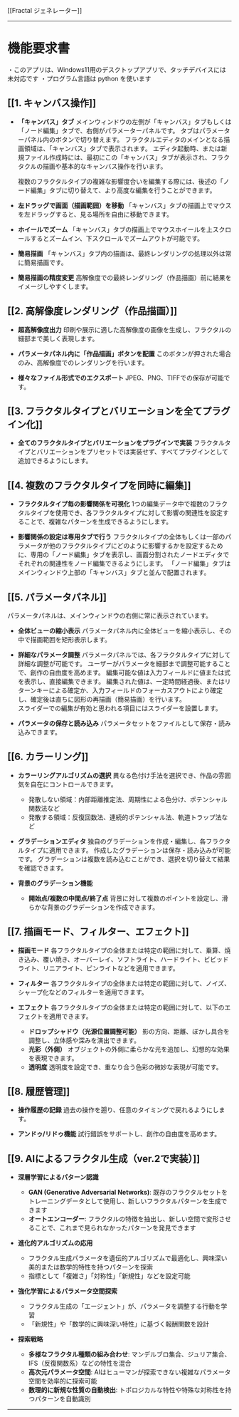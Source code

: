 [[Fractal ジェネレーター]]
***

# 機能要求書

・このアプリは、Windows11用のデスクトップアプリで、タッチデバイスには未対応です
・プログラム言語は python を使います

## [[1. キャンバス操作]]

- **「キャンバス」タブ**
	メインウィンドウの左側が「キャンバス」タブもしくは「ノード編集」タブで、右側がパラメーターパネルです。
	タブはパラメーターパネル内のボタンで切り替えます。
	フラクタルエディタのメインとなる描画領域は、「キャンバス」タブで表示されます。
	エディタ起動時、または新規ファイル作成時には、最初にこの「キャンバス」タブが表示され、フラクタクルの描画や基本的なキャンバス操作を行います。
	
	複数のフラクタルタイプの複雑な影響度合いを編集する際には、後述の「ノード編集」タブに切り替えて、より高度な編集を行うことができます。
    
- **左ドラッグで画面（描画範囲）を移動**
	「キャンバス」タブの描画上でマウスを左ドラッグすると、見る場所を自由に移動できます。
    
- **ホイールでズーム**
	「キャンバス」タブの描画上でマウスホイールを上スクロールするとズームイン、下スクロールでズームアウトが可能です。
    
- **簡易描画**
	「キャンバス」タブ内の描画は、最終レンダリングの処理以外は常に簡易描画です。
    
- **簡易描画の精度変更**
	高解像度での最終レンダリング（作品描画）前に結果をイメージしやすくします。
	
## [[2. 高解像度レンダリング（作品描画）]]

- **超高解像度出力**
	印刷や展示に適した高解像度の画像を生成し、フラクタルの細部まで美しく表現します。
	
- **パラメータパネル内に「作品描画」ボタンを配置**
	このボタンが押された場合のみ、高解像度でのレンダリングを行います。
	
- **様々なファイル形式でのエクスポート**
	JPEG、PNG、TIFFでの保存が可能です。
	
## [[3. フラクタルタイプとバリエーションを全てプラグイン化]]

- **全てのフラクタルタイプとバリエーションをプラグインで実装**
	フラクタルタイプとバリエーションをプリセットでは実装せず、すべてプラグインとして追加できるようにします。
	
## [[4. 複数のフラクタルタイプを同時に編集]]

- **フラクタルタイプ毎の影響関係を可視化**
	1つの編集データ中で複数のフラクタルタイプを使用でき、各フラクタルタイプに対して影響の関連性を設定することで、複雑なパターンを生成できるようにします。
    
- **影響関係の設定は専用タブで行う**
	フラクタルタイプの全体もしくは一部のパラメータが他のフラクタルタイプにどのように影響するかを設定するために、専用の「ノード編集」タブを表示し、画面分割されたノードエディタでそれぞれの関連性をノード編集できるようにします。
	「ノード編集」タブはメインウィンドウ上部の「キャンバス」タブと並んで配置されます。

## [[5. パラメータパネル]]

パラメータパネルは、メインウィンドウの右側に常に表示されています。

- **全体ビューの縮小表示**
	パラメータパネル内に全体ビューを縮小表示し、その中で描画範囲を矩形表示します。
    
- **詳細なパラメータ調整**
	パラメータパネルでは、各フラクタルタイプに対して詳細な調整が可能です。
	ユーザーがパラメータを細部まで調整可能することで、創作の自由度を高めます。
	編集可能な値は入力フィールドに値または式を表示し、直接編集できます。
	編集された値は、一定時間経過後、またはリターンキーによる確定か、入力フィールドのフォーカスアウトにより確定し、確定後は直ちに図形の再描画（簡易描画）を行います。	
	スライダーでの編集が有効と思われる項目にはスライダーを設置します。
	
- **パラメータの保存と読み込み**
	パラメータセットをファイルとして保存・読み込みできます。
	
## [[6. カラーリング]]

- **カラーリングアルゴリズムの選択**
	異なる色付け手法を選択でき、作品の雰囲気を自在にコントロールできます。
	- 発散しない領域：内部距離推定法、周期性による色分け、ポテンシャル関数法など
	- 発散する領域：反復回数法、連続的ポテンシャル法、軌道トラップ法など

- **グラデーションエディタ**
	独自のグラデーションを作成・編集し、各フラクタルタイプに適用できます。
	作成したグラデーションは保存・読み込みが可能です。
	グラデーションは複数を読み込むことができ、選択を切り替えて結果を確認できます。

- **背景のグラデーション機能**
	- **開始点/複数の中間点/終了点**
		背景に対して複数のポイントを設定し、滑らかな背景のグラデーションを作成できます。

## [[7. 描画モード、フィルター、エフェクト]]

- **描画モード**
	各フラクタルタイプの全体または特定の範囲に対して、乗算、焼き込み、覆い焼き、オーバーレイ、ソフトライト、ハードライト、ビビッドライト、リニアライト、ピンライトなどを適用できます。

- **フィルター**
	各フラクタルタイプの全体または特定の範囲に対して、ノイズ、シャープ化などのフィルターを適用できます。

- **エフェクト**
	各フラクタルタイプの全体または特定の範囲に対して、以下のエフェクトを適用できます。
	- **ドロップシャドウ（光源位置調整可能）**
	    影の方向、距離、ぼかし具合を調整し、立体感や深みを演出できます。
	- **光彩（外側）**
		オブジェクトの外側に柔らかな光を追加し、幻想的な効果を表現できます。
	- **透明度**
		透明度を設定でき、重なり合う色彩の微妙な表現が可能です。

## [[8. 履歴管理]]

- **操作履歴の記録**
	過去の操作を遡り、任意のタイミングで戻れるようにします。

- **アンドゥ/リドゥ機能**
	試行錯誤をサポートし、創作の自由度を高めます。

## [[9. AIによるフラクタル生成（ver.2で実装）]]

- **深層学習によるパターン認識**
	- **GAN (Generative Adversarial Networks)**: 既存のフラクタルセットをトレーニングデータとして使用し、新しいフラクタルパターンを生成できます
	- **オートエンコーダー**: フラクタルの特徴を抽出し、新しい空間で変形させることで、これまで見られなかったパターンを発見できます

- **進化的アルゴリズムの応用**
	- フラクタル生成パラメータを遺伝的アルゴリズムで最適化し、興味深い美的または数学的特性を持つパターンを探索
	- 指標として「複雑さ」「対称性」「新規性」などを設定可能

- **強化学習によるパラメータ空間探索**
	- フラクタル生成の「エージェント」が、パラメータを調整する行動を学習
	- 「新規性」や「数学的に興味深い特性」に基づく報酬関数を設計

- **探索戦略**
	- **多様なフラクタル種類の組み合わせ**: マンデルブロ集合、ジュリア集合、IFS（反復関数系）などの特性を混合
	- **高次元パラメータ空間**: AIはヒューマンが探索できない複雑なパラメータ空間を効率的に探索可能
	- **数理的に新規な性質の自動検出**: トポロジカルな特性や特殊な対称性を持つパターンを自動識別

***
